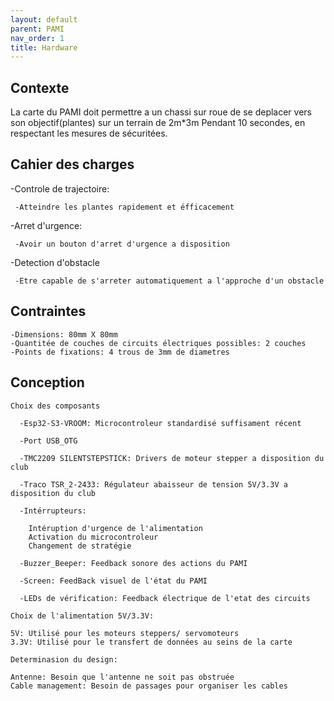 ```yaml
---
layout: default
parent: PAMI
nav_order: 1
title: Hardware
---
```


## Contexte

La carte du PAMI doit permettre a un chassi sur roue de se deplacer vers son objectif(plantes) sur un terrain de 2m*3m Pendant 10 secondes,
en respectant les mesures de sécuritées.

## Cahier des charges
   
  -Controle de trajectoire:
       
     -Atteindre les plantes rapidement et éfficacement
	
   -Arret d'urgence:
       
     -Avoir un bouton d'arret d'urgence a disposition
	
   -Detection d'obstacle
        
     -Etre capable de s'arreter automatiquement a l'approche d'un obstacle

 ## Contraintes
	-Dimensions: 80mm X 80mm
	-Quantitée de couches de circuits électriques possibles: 2 couches
	-Points de fixations: 4 trous de 3mm de diametres

 ## Conception
	
    Choix des composants
		
      -Esp32-S3-VROOM: Microcontroleur standardisé suffisament récent

      -Port USB_OTG
		
      -TMC2209 SILENTSTEPSTICK: Drivers de moteur stepper a disposition du club
		
      -Traco TSR_2-2433: Régulateur abaisseur de tension 5V/3.3V a disposition du club
		
      -Intérrupteurs:

        Intéruption d'urgence de l'alimentation
        Activation du microcontroleur
        Changement de stratégie	
       
      -Buzzer_Beeper: Feedback sonore des actions du PAMI
		
      -Screen: FeedBack visuel de l'état du PAMI	
		
      -LEDs de vérification: Feedback électrique de l'etat des circuits

	Choix de l'alimentation 5V/3.3V:
    
    5V: Utilisé pour les moteurs steppers/ servomoteurs
    3.3V: Utilisé pour le transfert de données au seins de la carte

	Determinasion du design: 
   
    Antenne: Besoin que l'antenne ne soit pas obstruée
    Cable management: Besoin de passages pour organiser les cables
 

